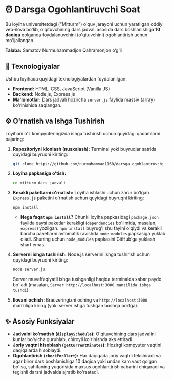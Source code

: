 # ⏰ Darsga Ogohlantiruvchi Soat

Bu loyiha universitetdagi ("Mitturm") o'quv jarayoni uchun yaratilgan oddiy veb-ilova bo'lib, o'qituvchining dars jadvali asosida dars boshlanishiga **10 daqiqa** qolganda foydalanuvchini (o'qituvchini) ogohlantirish uchun mo'ljallangan.

**Talaba:** Samatov Nurmuhammadjon Qahramonjon o‘g‘li

## 🚀 Texnologiyalar

Ushbu loyihada quyidagi texnologiyalardan foydalanilgan:

* **Frontend:** HTML, CSS, JavaScript (Vanilla JS)
* **Backend:** Node.js, Express.js
* **Ma'lumotlar:** Dars jadvali hozircha `server.js` faylida massiv (array) ko'rinishida saqlangan.

## ⚙️ O'rnatish va Ishga Tushirish

Loyihani o'z kompyuteringizda ishga tushirish uchun quyidagi qadamlarni bajaring:

1.  **Repozitoriyni klonlash (nusxalash):**
    Terminal yoki buyruqlar satrida quyidagi buyruqni kiriting:
    ```bash
    git clone https://github.com/nurmuhammad1160/darsga_ogohlantruvchi_soat.git
    ```

2.  **Loyiha papkasiga o'tish:**
    ```bash
    cd mitturm_dars_jadvali
    ```

3.  **Kerakli paketlarni o'rnatish:**
    Loyiha ishlashi uchun zarur bo'lgan `Express.js` paketini o'rnatish uchun quyidagi buyruqni kiriting:
    ```bash
    npm install
    ```
    * **Nega faqat `npm install`?** Chunki loyiha papkasidagi `package.json` faylida qaysi paketlar kerakligi (`dependencies` bo'limida, masalan, `express`) yozilgan. `npm install` buyrug'i shu faylni o'qiydi va kerakli barcha paketlarni avtomatik ravishda `node_modules` papkasiga yuklab oladi. Shuning uchun `node_modules` papkasini GitHub'ga yuklash shart emas.

4.  **Serverni ishga tushirish:**
    Node.js serverini ishga tushirish uchun quyidagi buyruqni kiriting:
    ```bash
    node server.js
    ```
    Server muvaffaqiyatli ishga tushganligi haqida terminalda xabar paydo bo'ladi (masalan, `Server http://localhost:3000 manzilida ishga tushdi`).

5.  **Ilovani ochish:**
    Brauzeringizni oching va `http://localhost:3000` manziliga kiring (yoki server ishga tushgan boshqa portga).

## ✨ Asosiy Funksiyalar

* **Jadvalni ko'rsatish (`displaySchedule`):** O'qituvchining dars jadvalini kunlar bo'yicha guruhlab, chiroyli ko'rinishda aks ettiradi.
* **Joriy vaqtni hisoblash (`getCurrentMinutes`):** Hozirgi kompyuter vaqtini daqiqalarda hisoblaydi.
* **Ogohlantirish (`checkForAlert`):** Har daqiqada joriy vaqtni tekshiradi va agar biror dars boshlanishiga 10 daqiqa yoki undan kam vaqt qolgan bo'lsa, sahifaning yuqorisida maxsus ogohlantirish xabarini chiqaradi va tegishli darsni jadvalda ajratib ko'rsatadi.


